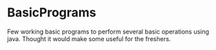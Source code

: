 # BasicPrograms
Few working basic programs to perform several basic operations using java. Thought it would make some useful for the freshers.
